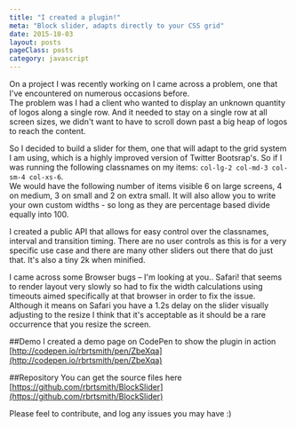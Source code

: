 ```yaml
---
title: "I created a plugin!"
meta: "Block slider, adapts directly to your CSS grid"
date: 2015-10-03
layout: posts
pageClass: posts
category: javascript
---
```


On a project I was recently working on I came across a problem, one that I've encountered on numerous occasions before.  
The problem was I had a client who wanted to display an unknown quantity of logos along a single row.  And it needed to stay on a single row at all screen sizes, we didn't want to have to scroll down past a big heap of logos to reach the content.

So I decided to build a slider for them, one that will adapt to the grid system I am using, which is a highly improved version of Twitter Bootsrap's.  So if I was running the following classnames on my items: `col-lg-2 col-md-3 col-sm-4 col-xs-6`.  
We would have the following number of items visible 6 on large screens, 4 on medium, 3 on small and 2 on extra small.  It will also allow you to write your own custom widths - so long as they are percentage based divide equally into 100.

I created a public API that allows for easy control over the classnames, interval and transition timing.  There are no user controls as this is for a very specific use case and there are many other sliders out there that do just that.  It's also a tiny 2k when minified.

I came across some Browser bugs &ndash; I'm looking at you.. Safari! that seems to render layout very slowly so had to fix the width calculations using timeouts aimed specifically at that browser in order to fix the issue.  
Although it means on Safari you have a 1.2s delay on the slider visually adjusting to the resize I think that it's acceptable as it should be a rare occurrence that you resize the screen.

##Demo
I created a demo page on CodePen to show the plugin in action [http://codepen.io/rbrtsmith/pen/ZbeXqa](http://codepen.io/rbrtsmith/pen/ZbeXqa)

##Repository
You can get the source files here [https://github.com/rbrtsmith/BlockSlider](https://github.com/rbrtsmith/BlockSlider)

Please feel to contribute, and log any issues you may have :)